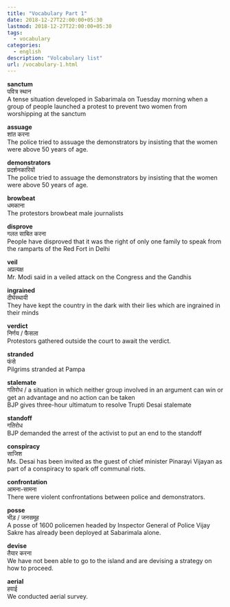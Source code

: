 ```yaml
---
title: "Vocabulary Part 1"
date: 2018-12-27T22:00:00+05:30
lastmod: 2018-12-27T22:00:00+05:30
tags:
  - vocabulary
categories:
  - english
description: "Volcabulary list"
url: /vocabulary-1.html
---
```


**sanctum**  
पवित्र स्थान  
A tense situation developed in Sabarimala on Tuesday morning when a group of people launched a protest to prevent two women from worshipping at the sanctum


**assuage**  
शांत करना  
The police tried to assuage the demonstrators by insisting that the women were above 50 years of age.


**demonstrators**  
प्रदर्शनकारियों  
The police tried to assuage the demonstrators by insisting that the women were above 50 years of age.


**browbeat**  
धमकाना  
The protestors browbeat male journalists


**disprove**  
गलत साबित करना  
People have disproved that it was the right of only one family to speak from the ramparts of the Red Fort in Delhi


**veil**  
अप्रत्यक्ष  
Mr. Modi said in a veiled attack on the Congress and the Gandhis


**ingrained**  
दीर्घस्थायी  
They have kept the country in the dark with their lies which are ingrained in their minds


**verdict**  
निर्णय / फैसला  
Protestors gathered outside the court to await the verdict.


**stranded**  
फंसे  
Pilgrims stranded at Pampa


**stalemate**  
गतिरोध / a situation in which neither group involved in an argument can win or get an advantage and no action can be taken  
BJP gives three-hour ultimatum to resolve Trupti Desai stalemate


**standoff**  
गतिरोध  
BJP demanded the arrest of the activist to put an end to the standoff


**conspiracy**  
साजिश  
Ms. Desai has been invited as the guest of chief minister Pinarayi Vijayan as part of a conspiracy to spark off communal riots.


**confrontation**  
आमना-सामना  
There were violent confrontations between police and demonstrators.


**posse**  
भीड़ / जनसमूह  
A posse of 1600 policemen headed by Inspector General of Police Vijay Sakre has already been deployed at Sabarimala alone.


**devise**  
तैयार करना  
We have not been able to go to the island and are devising a strategy on how to proceed.


**aerial**  
हवाई  
We conducted aerial survey.



